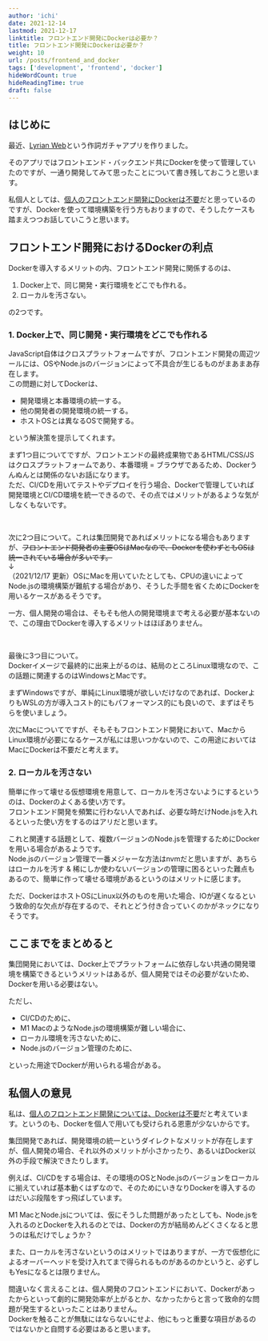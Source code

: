 ```yaml
---
author: 'ichi'
date: 2021-12-14
lastmod: 2021-12-17
linktitle: フロントエンド開発にDockerは必要か？
title: フロントエンド開発にDockerは必要か？
weight: 10
url: /posts/frontend_and_docker
tags: ['development', 'frontend', 'docker']
hideWordCount: true
hideReadingTime: true
draft: false
---
```


## はじめに

最近、<a class="border" href="https://lyrian-web.herokuapp.com/" target="_blank" rel="noopener noreferrer">Lyrian Web</a>という作詞ガチャアプリを作りました。

そのアプリではフロントエンド・バックエンド共にDockerを使って管理していたのですが、一通り開発してみて思ったことについて書き残しておこうと思います。

私個人としては、<u>個人のフロントエンド開発にDockerは不要</u>だと思っているのですが、Dockerを使って環境構築を行う方もおりますので、そうしたケースも踏まえつつお話していこうと思います。

## フロントエンド開発におけるDockerの利点

Dockerを導入するメリットの内、フロントエンド開発に関係するのは、

1. Docker上で、同じ開発・実行環境をどこでも作れる。
2. ローカルを汚さない。

の2つです。

### 1. Docker上で、同じ開発・実行環境をどこでも作れる

JavaScript自体はクロスプラットフォームですが、フロントエンド開発の周辺ツールには、OSやNode.jsのバージョンによって不具合が生じるものがまあまあ存在します。  
この問題に対してDockerは、

- 開発環境と本番環境の統一する。
- 他の開発者の開発環境の統一する。
- ホストOSとは異なるOSで開発する。

という解決策を提示してくれます。

まず1つ目についてですが、フロントエンドの最終成果物であるHTML/CSS/JSはクロスプラットフォームであり、本番環境 = ブラウザであるため、Dockerうんぬんとは関係のないお話になります。  
ただ、CI/CDを用いてテストやデプロイを行う場合、Dockerで管理していれば開発環境とCI/CD環境を統一できるので、その点ではメリットがあるような気がしなくもないです。  

<br>

次に2つ目について。これは集団開発であればメリットになる場合もありますが、<s>フロントエンド開発者の主要OSはMacなので、Dockerを使わずともOSは統一されている場合が多いです。</s>  
↓  
（2021/12/17 更新）OSにMacを用いていたとしても、CPUの違いによってNode.jsの環境構築が難航する場合があり、そうした手間を省くためにDockerを用いるケースがあるそうです。

一方、個人開発の場合は、そもそも他人の開発環境まで考える必要が基本ないので、この理由でDockerを導入するメリットはほぼありません。

<br>

最後に3つ目について。  
Dockerイメージで最終的に出来上がるのは、結局のところLinux環境なので、この話題に関連するのはWindowsとMacです。

まずWindowsですが、単純にLinux環境が欲しいだけなのであれば、DockerよりもWSLの方が導入コスト的にもパフォーマンス的にも良いので、まずはそちらを使いましょう。

次にMacについてですが、そもそもフロントエンド開発において、MacからLinux環境が必要になるケースが私には思いつかないので、この用途においてはMacにDockerは不要だと考えます。

### 2. ローカルを汚さない

簡単に作って壊せる仮想環境を用意して、ローカルを汚さないようにするというのは、Dockerのよくある使い方です。  
フロントエンド開発を頻繁に行わない人であれば、必要な時だけNode.jsを入れるといった使い方をするのはアリだと思います。

これと関連する話題として、複数バージョンのNode.jsを管理するためにDockerを用いる場合があるようです。  
Node.jsのバージョン管理で一番メジャーな方法はnvmだと思いますが、あちらはローカルを汚す & 稀にしか使わないバージョンの管理に困るといった難点もあるので、簡単に作って壊せる環境があるというのはメリットに感じます。

ただ、DockerはホストOSにLinux以外のものを用いた場合、IOが遅くなるという致命的な欠点が存在するので、それとどう付き合っていくのかがネックになりそうです。

## ここまでをまとめると

集団開発においては、Docker上でプラットフォームに依存しない共通の開発環境を構築できるというメリットはあるが、個人開発ではその必要がないため、Dockerを用いる必要はない。

ただし、

- CI/CDのために、
- M1 MacのようなNode.jsの環境構築が難しい場合に、
- ローカル環境を汚さないために、
- Node.jsのバージョン管理のために、

といった用途でDockerが用いられる場合がある。

## 私個人の意見

私は、<u>個人のフロントエンド開発については、Dockerは不要</u>だと考えています。というのも、Dockerを個人で用いても受けられる恩恵が少ないからです。

集団開発であれば、開発環境の統一というダイレクトなメリットが存在しますが、個人開発の場合、それ以外のメリットが小さかったり、あるいはDocker以外の手段で解決できたりします。

例えば、CI/CDをする場合は、その環境のOSとNode.jsのバージョンをローカルに揃えていれば基本動くはずなので、そのためにいきなりDockerを導入するのはだいぶ段階をすっ飛ばしています。

M1 MacとNode.jsについては、仮にそうした問題があったとしても、Node.jsを入れるのとDockerを入れるのとでは、Dockerの方が結局めんどくさくなると思うのは私だけでしょうか？

また、ローカルを汚さないというのはメリットではありますが、一方で仮想化によるオーバーヘッドを受け入れてまで得られるものがあるのかというと、必ずしもYesになるとは限りません。

間違いなく言えることは、個人開発のフロントエンドにおいて、Dockerがあったからといって劇的に開発効率が上がるとか、なかったからと言って致命的な問題が発生するといったことはありません。  
Dockerを触ることが無駄にはならないにせよ、他にもっと重要な項目があるのではないかと自問する必要はあると思います。
